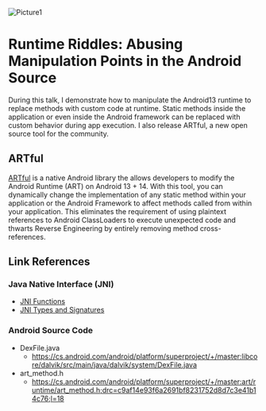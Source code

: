 ![Picture1](https://github.com/LaurieWired/RuntimeRiddles_DEFCON/assets/123765654/302dec11-8ff2-4ddb-b4ea-bf4c9edf8e00)

# Runtime Riddles: Abusing Manipulation Points in the Android Source

During this talk, I demonstrate how to manipulate the Android13 runtime to replace methods with custom code at runtime. Static methods inside the application or even inside the Android framework can be replaced with custom behavior during app execution. I also release ARTful, a new open source tool for the community.

## ARTful
[ARTful](https://github.com/LaurieWired/artful) is a native Android library the allows developers to modify the Android Runtime (ART) on Android 13 + 14. With this tool, you can dynamically change the implementation of any static method within your application or the Android Framework to affect methods called from within your application. This eliminates the requirement of using plaintext references to Android ClassLoaders to execute unexpected code and thwarts Reverse Engineering by entirely removing method cross-references.

## Link References

### Java Native Interface (JNI)
- [JNI Functions](https://docs.oracle.com/javase/7/docs/technotes/guides/jni/spec/functions.html)
- [JNI Types and Signatures](https://docs.oracle.com/javase/8/docs/technotes/guides/jni/spec/types.html#type_signatures)

### Android Source Code
- DexFile.java
  - https://cs.android.com/android/platform/superproject/+/master:libcore/dalvik/src/main/java/dalvik/system/DexFile.java
- art_method.h
  - https://cs.android.com/android/platform/superproject/+/master:art/runtime/art_method.h;drc=c9af14e93f6a2691bf8231752d8d7c3e41b14c76;l=18
